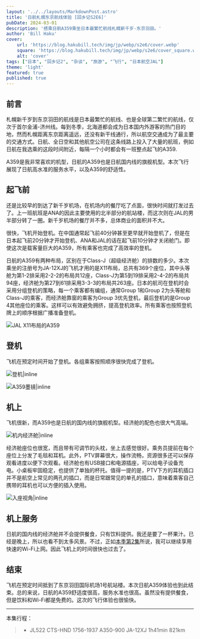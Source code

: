 ```yaml
---
layout: '../../layouts/MarkdownPost.astro'
title: '日航札幌东京航线体验 [回乡记S2E6]'
pubDate: 2024-03-01
description: '搭乘日航A359乘坐日本最繁忙航线札幌新千岁-东京羽田。'
author: 'Bill Haku'
cover:
    url: 'https://blog.hakubill.tech/img/jp/webp/s2e6/cover.webp'
    square: 'https://blog.hakubill.tech/img/jp/webp/s2e6/cover_square.webp'
    alt: 'cover'
tags: ["日本", "回乡记2", "杂谈", "旅游", "飞行", "日本航空JAL"]
theme: 'light'
featured: true
published: true
---
```


## 前言

札幌新千岁到东京羽田的航线是日本最繁忙的航线、也是全球第二繁忙的航线，仅次于首尔金浦-济州线。每到冬季，北海道都会成为日本国内外游客的热门目的地，然而札幌距离东京距离遥远，还没有新干线通行，所以航空交通成为了最主要的交通方式。日航、全日空和其他航空公司在这条线路上投入了大量的航班，例如日航在我选乘的这段时间附近，每隔一个小时都会有一班整点起飞的A359.

A359是我非常喜欢的机型，日航的A359也是日航国内线的旗舰机型。本次飞行展现了日航高水准的服务水平，以及A359的舒适性。

## 起飞前

还是比较早的到达了新千岁机场，在机场内的餐厅吃了点面，很快时间就打发过去了。上一班航班是ANA的因此主要使用的北半部分的航站楼，而这次则在JAL的男半部分转了一圈。新千岁机场的餐厅并不多，总体商业的面积并不大。

很快，飞机开始登机。在中国通常起飞前40分钟甚至更早就开始登机了，但是在日本起飞前20分钟才开始登机、ANA和JAL的话在起飞前10分钟才关闭舱门。即使这次是载客量巨大的A359，所有乘客也完成了高效率的登机。

日航的A359有两种布局，区别在于Class-J（超级经济舱）的排数的多少。本次乘坐的注册号为JA-12XJ的飞机才用的是X11布局，总共有369个座位，其中头等舱为第1-2排采用2-2-2的布局共12座，Class-J为第5到19排采用2-4-2的布局共94座，经济舱为第27到61排采用3-3-3的布局共263座。日本的航司在登机时会采用分组登机的策略，每一个乘客都有编组，通常Group 1和Group 2为头等舱和Class-J的乘客，而经济舱靠窗的乘客为Group 3优先登机，最后登机的是Group 4其他座位的乘客。这样可以有效避免拥挤，提高登机效率。所有乘客也按照登机牌上的顺序根据广播准备登机。

![JAL X11布局的A359](https://www.jal.co.jp/content/www/wwwjalcojp/jp/ja/aircraft/conf/359/_jcr_content/root/contents/responsivegrid1/responsivegrid_copy_/img_copy.coreimg.1920.png/1632809502004.png)

## 登机

飞机在预定时间开始了登机。各组乘客按照顺序很快完成了登机。

![登机|inline](https://blog.hakubill.tech/img/jp/webp/s2e6/IMG_2337.webp)

![A359墨镜|inline](https://blog.hakubill.tech/img/jp/webp/s2e6/IMG_2338.webp)

## 机上

飞机很新，而A359也是日航的国内线的旗舰机型。经济舱的配色也很大气高端。

![机内经济舱|inline](https://blog.hakubill.tech/img/jp/webp/s2e6/IMG_2340.webp)

经济舱座位也很宽，而且带有可调节的头枕，坐上去感觉很好。乘务员提前在每个座位上分发了毛毯和耳机。此外，PTV屏幕很大，操作流畅，资源很多还可以保存观看进度以便下次观看。经济舱也有USB接口和电源插座，可以给电子设备充电。小桌板牢固稳定，也提供了单独的杯托。值得一提的是，PTV下方的耳机插口并不是航空上常见的两孔的插口，而是日常跟常见的单孔的插口，意味着乘客自己携带的耳机也可以方便的插入使用。

![入座视角|inline](https://blog.hakubill.tech/img/jp/webp/s2e6/IMG_2341.webp)

## 机上服务

日航的国内线的经济舱并不会提供餐食，只有饮料提供。我还是要了一杯果汁。已经是晚上，所以也看不到太多风景。不过，正如[本季第2集](/posts/japan_s2e2)所说，我可以继续享用快速的Wi-Fi上网。因此飞机上的时间很快也过去了。

## 结束

飞机在预定时间抵到了东京羽田国际机场1号航站楼。本次日航A359体验也到此结束。总的来说，日航的A359舒适度很高，服务水准也很高。虽然没有提供餐食，但是饮料和Wi-Fi都是免费的。这次的飞行体验也很愉快。

---

本集行程：

> - JL522 CTS-HND 1756-1937 A350-900 JA-12XJ 1h41min 821km
